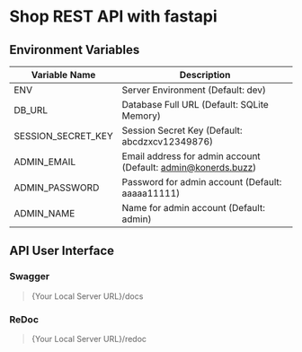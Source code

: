 # Shop REST API with fastapi

## Environment Variables

| Variable Name      | Description                                                   |
|--------------------|---------------------------------------------------------------|
| ENV                | Server Environment (Default: dev)                             |
| DB_URL             | Database Full URL (Default: SQLite Memory)                    |
| SESSION_SECRET_KEY | Session Secret Key (Default: abcdzxcv12349876)                |
| ADMIN_EMAIL        | Email address for admin account (Default: admin@konerds.buzz) |
| ADMIN_PASSWORD     | Password for admin account (Default: aaaaa11111)              |
| ADMIN_NAME         | Name for admin account (Default: admin)                       |

## API User Interface

### Swagger

> {Your Local Server URL}/docs

### ReDoc

> {Your Local Server URL}/redoc